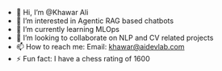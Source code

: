 - 👋 Hi, I’m @Khawar Ali
- 👀 I’m interested in Agentic RAG based chatbots
- 🌱 I’m currently learning MLOps
- 💞️ I’m looking to collaborate on NLP and CV related projects
- 📫 How to reach me: Email: khawar@aidevlab.com
- ⚡ Fun fact: I have a chess rating of 1600
